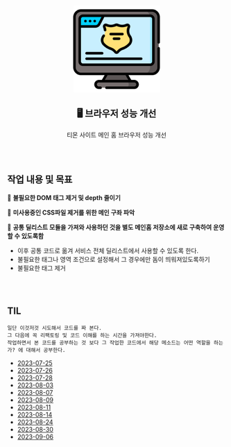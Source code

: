 <div align="center">
  <img width="200px;" src="./images/browser.png"/>
</div>
<h2 align="center">🖥️ 브라우저 성능 개선</h2>
<p align="center">티몬 사이트 메인 홈 브라우저 성능 개선</p>

<br>
<br>

## 작업 내용 및 목표

📌 **불필요한 DOM 태그 제거 및 depth 줄이기**

📌 **미사용중인 CSS파일 제거를 위한 메인 구좌 파악**

📌 **공통 딜리스트 모듈을 가져와 사용하던 것을 별도 메인홈 저장소에 새로 구축하여 운영할 수 있도록함**

- 이후 공통 코드로 옮겨 서비스 전체 딜리스트에서 사용할 수 있도록 한다.
- 불필요한 태그나 영역 조건으로 설정해서 그 경우에만 돔이 띄워져있도록하기
- 불필요한 태그 제거

<br>
<br>

## TIL

```
일단 이것저것 시도해서 코드를 짜 본다.
그 다음에 꼭 리팩토링 및 코드 이해를 하는 시간을 가져야한다.
작업하면서 본 코드를 공부하는 것 보다 그 작업한 코드에서 해당 메소드는 어떤 역할을 하는가? 에 대해서 공부한다.
```

- [2023-07-25](https://github.com/mireyhgnay/browser-performance-upgrade/blob/main/TIL/2023-07-25.md)
- [2023-07-26](https://github.com/mireyhgnay/browser-performance-upgrade/blob/main/TIL/2023-07-26.md)
- [2023-07-28](https://github.com/mireyhgnay/browser-performance-upgrade/blob/main/TIL/2023-07-28.md)
- [2023-08-03](https://github.com/mireyhgnay/browser-performance-upgrade/blob/main/TIL/2023-08-03.md)
- [2023-08-07](https://github.com/mireyhgnay/browser-performance-upgrade/blob/main/TIL/2023-08-07.md)
- [2023-08-09](https://github.com/mireyhgnay/browser-performance-upgrade/blob/main/TIL/2023-08-09.md)
- [2023-08-11](https://github.com/mireyhgnay/browser-performance-upgrade/blob/main/TIL/2023-08-11.md)
- [2023-08-14](https://github.com/mireyhgnay/browser-performance-upgrade/blob/main/TIL/2023-08-14.md)
- [2023-08-24](https://github.com/mireyhgnay/browser-performance-upgrade/blob/main/TIL/2023-08-24.md)
- [2023-08-30](https://github.com/mireyhgnay/browser-performance-upgrade/blob/main/TIL/2023-08-30.md)
- [2023-09-06](https://github.com/mireyhgnay/browser-performance-upgrade/blob/main/TIL/2023-09-06.md)
